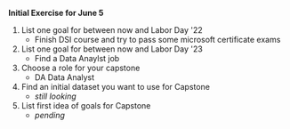 **Initial Exercise for June 5**
1. List one goal for between now and Labor Day '22
    - Finish DSI course and try to pass some microsoft certificate exams
2. List one goal for between now and Labor Day '23
    - Find a Data Anaylst job 
3. Choose a role for your capstone
    - DA Data Analyst
4. Find an initial dataset you want to use for Capstone 
    - *still looking*
5. List first idea of goals for Capstone
    - *pending*